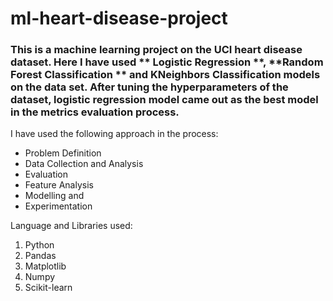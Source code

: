 # ml-heart-disease-project

### This is a machine learning project on the UCI heart disease dataset. Here I have used ** Logistic Regression **, **Random Forest Classification ** and **KNeighbors Classification** models on the data set. After tuning the hyperparameters of the dataset, logistic regression model came out as the best model in the metrics evaluation process.
I have used the following approach in the process:
* Problem Definition 
* Data Collection and Analysis 
* Evaluation 
* Feature Analysis 
* Modelling and 
* Experimentation

Language and Libraries used:
1. Python
2. Pandas
3. Matplotlib
4. Numpy
5. Scikit-learn
